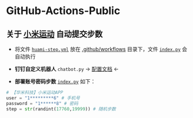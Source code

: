 # GitHub-Actions-Public

## **关于 [小米运动](https://app.mi.com/details?id=com.xiaomi.hm.health) 自动提交步数**

* 将文件 [`huami-step.yml`](https://github.com/s757129/GitHub-Actions-Public/blob/main/huami-step/huami-step.yml) 放在 [.github/workflows](https://github.com/s757129/GitHub-Actions-Public/tree/main/.github/workflows) 目录下，文件 [`index.py`](https://github.com/s757129/GitHub-Actions-Public/blob/main/huami-step/index.py) 会自动执行

* **钉钉自定义机器人** `chatbot.py` → [配置文档](https://github.com/zhuifengshen/DingtalkChatbot) ←

* **部署账号密码步数** [`index.py`](https://github.com/s757129/GitHub-Actions-Public/blob/main/huami-step/index.py) 如下：
```python
# 【华米科技】小米运动APP
user = "1*********6" # 手机号
password = "1******8" # 密码
step = str(randint(17760,19999)) # 随机步数
```


